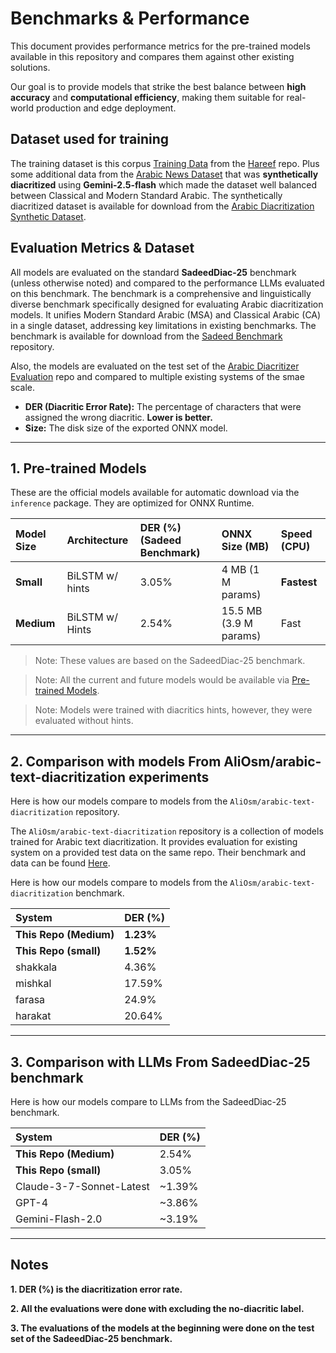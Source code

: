 # Benchmarks & Performance

This document provides performance metrics for the pre-trained models available in this repository and compares them against other existing solutions.

Our goal is to provide models that strike the best balance between **high accuracy** and **computational efficiency**, making them suitable for real-world production and edge deployment.

## Dataset used for training

The training dataset is this corpus [Training Data](https://drive.google.com/file/d/1shhIEKc2FITVorSX26cmN9dPkKkYxI48/view?usp=sharing) from the [Hareef](https://github.com/mush42/hareef) repo.
Plus some additional data from the [Arabic News Dataset](https://huggingface.co/datasets/arbml/Arabic_News) that was **synthetically diacritized** using **Gemini-2.5-flash** which made the dataset well balanced between Classical and Modern Standard Arabic.
The synthetically diacritized dataset is available for download from the [Arabic Diacritization Synthetic Dataset](https://huggingface.co/datasets/Muhammad7777/Synthetic-Arabic-Diacritization-Dataset).

## Evaluation Metrics & Dataset

All models are evaluated on the standard **SadeedDiac-25** benchmark (unless otherwise noted) and compared to the performance LLMs evaluated on this benchmark.
The benchmark is a comprehensive and linguistically diverse benchmark specifically designed for evaluating Arabic diacritization models. It unifies Modern Standard Arabic (MSA) and Classical Arabic (CA) in a single dataset, addressing key limitations in existing benchmarks.
The benchmark is available for download from the [Sadeed Benchmark](https://huggingface.co/datasets/Misraj/SadeedDiac-25) repository.

Also, the models are evaluated on the test set of the [Arabic Diacritizer Evaluation](https://github.com/AliOsm/arabic-text-diacritization) repo and compared to multiple existing systems of the smae scale.

- **DER (Diacritic Error Rate):** The percentage of characters that were assigned the wrong diacritic. **Lower is better.**
- **Size:** The disk size of the exported ONNX model.

---

## 1. Pre-trained Models

These are the official models available for automatic download via the `inference` package. They are optimized for ONNX Runtime.

| Model Size | Architecture    | DER (%) (Sadeed Benchmark) | ONNX Size (MB)         | Speed (CPU) |
| :--------- | :-------------- | :------------------------- | :--------------------- | :---------- |
| **Small**  | BiLSTM w/ hints | 3.05%                      | 4 MB (1 M params)      | **Fastest** |
| **Medium** | BiLSTM w/ Hints | 2.54%                      | 15.5 MB (3.9 M params) | Fast        |

> Note: These values are based on the SadeedDiac-25 benchmark.

> Note: All the current and future models would be available via [Pre-trained Models](https://huggingface.co/Muhammad7777/arabic-diacritizer-models).

> Note: Models were trained with diacritics hints, however, they were evaluated without hints.

---

## 2. Comparison with models From AliOsm/arabic-text-diacritization experiments

Here is how our models compare to models from the `AliOsm/arabic-text-diacritization` repository.

The `AliOsm/arabic-text-diacritization` repository is a collection of models trained for Arabic text diacritization. It provides evaluation for existing system on a provided test data on the same repo. Their benchmark and data can be found [Here](https://github.com/AliOsm/arabic-text-diacritization).

Here is how our models compare to models from the `AliOsm/arabic-text-diacritization` benchmark.

| System                 | DER (%)   |
| :--------------------- | :-------- |
| **This Repo (Medium)** | **1.23%** |
| **This Repo (small)**  | **1.52%** |
| shakkala               | 4.36%     |
| mishkal                | 17.59%    |
| farasa                 | 24.9%     |
| harakat                | 20.64%    |

---

## 3. Comparison with LLMs From SadeedDiac-25 benchmark

Here is how our models compare to LLMs from the SadeedDiac-25 benchmark.

| System                   | DER (%) |
| :----------------------- | :------ |
| **This Repo (Medium)**   | 2.54%   |
| **This Repo (small)**    | 3.05%   |
| Claude-3-7-Sonnet-Latest | ~1.39%  |
| GPT-4                    | ~3.86%  |
| Gemini-Flash-2.0         | ~3.19%  |

---

## Notes

**1. DER (%) is the diacritization error rate.**

**2. All the evaluations were done with excluding the no-diacritic label.**

**3. The evaluations of the models at the beginning were done on the test set of the SadeedDiac-25 benchmark.**
